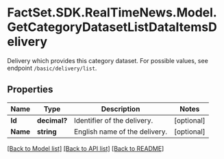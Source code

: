 # FactSet.SDK.RealTimeNews.Model.GetCategoryDatasetListDataItemsDelivery
Delivery which provides this category dataset. For possible values, see endpoint `/basic/delivery/list`.

## Properties

Name | Type | Description | Notes
------------ | ------------- | ------------- | -------------
**Id** | **decimal?** | Identifier of the delivery. | [optional] 
**Name** | **string** | English name of the delivery. | [optional] 

[[Back to Model list]](../README.md#documentation-for-models) [[Back to API list]](../README.md#documentation-for-api-endpoints) [[Back to README]](../README.md)

